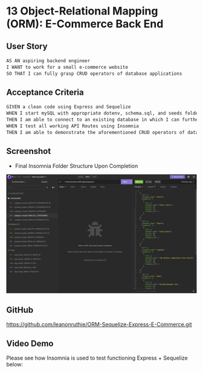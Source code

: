 # 13 Object-Relational Mapping (ORM): E-Commerce Back End


## User Story

```md
AS AN aspiring backend engineer
I WANT to work for a small e-commerce website 
SO THAT I can fully grasp CRUD operators of database applications
```

## Acceptance Criteria

```md
GIVEN a clean code using Express and Sequelize
WHEN I start mySQL with appropriate dotenv, schema.sql, and seeds folder
THEN I am able to connect to an existing database in which I can further CREATE, READ, UPDATE and DELETE existing data 
WHEN I test all working API Routes using Insomnia
THEN I am able to demonstrate the aforementioned CRUD operators of database applications
```

## Screenshot
* Final Insomnia Folder Structure Upon Completion
<img src="./Assets/Screen%20Shot%202022-09-22%20at%205.31.36%20PM.png">

## GitHub
<a href="https://github.com/leanonruthie/ORM-Sequelize-Express-E-Commerce.git">https://github.com/leanonruthie/ORM-Sequelize-Express-E-Commerce.git</a>

## Video Demo
Please see how Insomnia is used to test functioning Express + Sequelize below:
